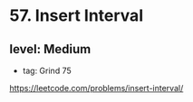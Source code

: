 # 57. Insert Interval
## level: Medium

- tag: Grind 75

https://leetcode.com/problems/insert-interval/
